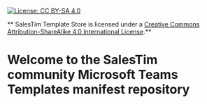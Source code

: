 [![License: CC BY-SA 4.0](https://img.shields.io/badge/License-CC%20BY--SA%204.0-lightgrey.svg)](https://creativecommons.org/licenses/by-sa/4.0/)

** SalesTim Template Store</span> is licensed under a [Creative Commons Attribution-ShareAlike 4.0 International License](http://creativecommons.org/licenses/by-sa/4.0/).**

# Welcome to the SalesTim community Microsoft Teams Templates manifest repository

